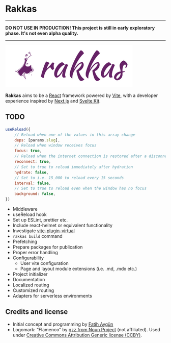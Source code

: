 # Rakkas

---

**DO NOT USE IN PRODUCTION! This project is still in early exploratory phase. It's not even alpha quality.**

---

![](shared-assets/logo.png)

**Rakkas** aims to be a [React](https://reactjs.org) framework powered by [Vite](https://vitejs.dev), with a developer experience inspired by [Next.js](https://nextjs.org) and [Svelte Kit](https://kit.svelte.dev).


## TODO

```js
useReload({
	// Reload when one of the values in this array change
	deps: [params.slug],
	// Reload when window receives focus
	focus: true,
	// Reload when the internet connection is restored after a disconnection
	reconnect: true,
	// Set to true to reload immediately after hydration
	hydrate: false,
	// Set to i.e. 15_000 to reload every 15 seconds
	interval: false,
	// Set to true to reload even when the window has no focus
	background: false,
})
```

- Middleware
- useReload hook
- Set up ESLint, prettier etc.
- Include react-helmet or equivalent functionality
- Investigate [vite-plugin-virtual](https://github.com/patak-js/vite-plugin-virtual)
- `rakkas build` command
- Prefetching
- Prepare packages for publication
- Proper error handling
- Configurability
  - User vite configuration
  - Page and layout module extensions (i.e. .md, .mdx etc.)
- Project initializer
- Documentation
- Localized routing
- Customized routing
- Adapters for serverless environments

## Credits and license
- Initial concept and programming by [Fatih Aygün](https://github.com/cyco130)
- Logomark: “Flamenco” by [gzz from Noun Project](https://thenounproject.com/term/flamenco/111303/) (not affiliated). Used under [Creative Commons Attribution Generic license (CCBY)](https://creativecommons.org/licenses/by/2.0/).
